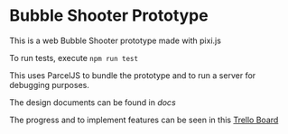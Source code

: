 # Bubble Shooter Prototype

This is a web Bubble Shooter prototype made with pixi.js

To run tests, execute `npm run test`

This uses ParcelJS to bundle the prototype and to run a server for debugging purposes.

The design documents can be found in *docs*

The progress and to implement features can be seen in this [Trello Board](https://trello.com/b/FsLhIxRG/bubble-shooter-prototype)

